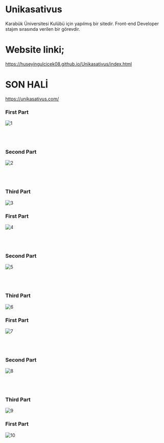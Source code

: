 # Unikasativus
Karabük Üniversitesi Kulübü için yapılmış bir sitedir. Front-end Developer stajım sırasında verilen bir görevdir.

# Website linki;
https://huseyingulcicek08.github.io/Unikasativus/index.html

# SON HALİ 

https://unikasativus.com/


### First Part

![1](https://user-images.githubusercontent.com/33606081/134817796-b421253f-e290-4784-abd3-406de9eaceac.JPG)



<br><br>


### Second Part

![2](https://user-images.githubusercontent.com/33606081/134817799-c619bf63-412c-468c-af0e-63fb24faac1a.JPG)



<br><br>

### Third Part
![3](https://user-images.githubusercontent.com/33606081/134817809-b04e6775-e1db-4fbb-8d72-9f67e313aea1.JPG)

### First Part

![4](https://user-images.githubusercontent.com/33606081/134817811-060ad498-0e25-4712-8ffb-12bb82716859.JPG)



<br><br>


### Second Part

![5](https://user-images.githubusercontent.com/33606081/134817815-af590528-7a22-4fda-af15-9013399007a5.JPG)



<br><br>

### Third Part
![6](https://user-images.githubusercontent.com/33606081/134817819-88606473-f22f-466d-9a2e-e8f425e9d101.JPG)

### First Part
![7](https://user-images.githubusercontent.com/33606081/134817822-b9a23b2a-b121-4d32-82bb-ec6d9287e0eb.JPG)




<br><br>


### Second Part

![8](https://user-images.githubusercontent.com/33606081/134817827-eee0e53d-ed47-42af-b3a2-2a07e0ad7a9f.JPG)



<br><br>

### Third Part
![9](https://user-images.githubusercontent.com/33606081/134817829-e70e34d0-8418-4aaf-865a-67b9ed1b0bf9.JPG)

### First Part

![10](https://user-images.githubusercontent.com/33606081/134817830-583af0ff-67c8-4726-9bdf-e42addc54e91.JPG)



<br><br>



